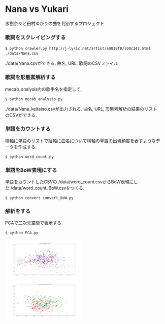 # Nana vs Yukari
水樹奈々と田村ゆかりの曲を判別するプロジェクト


### 歌詞をスクレイピングする
```shell
$ python crawler.py http://j-lyric.net/artist/a0018f8/l00c342.html ./data/Nana.csv
```
./data/Nana.csvができる. 
曲名, URL, 歌詞のCSVファイル

### 歌詞を形態素解析する
mecab_analysis内の歌手名を指定して, 
```shell
$ python mecab_analysis.py 
```
./data/Nana_keitaiso.csvが出力される.
曲名,  URL, 形態素解析の結果のリスト のCSVができる.


### 単語をカウントする
横軸に単語のリストで縦軸に曲名について横軸の単語の出現頻度を表すようなデータを作成する.
```shell
$ python word_count.py
```

### 単語をBoW表現にする
単語をカウントしたCSVの./data/word_count.csvからBoW表現にした./data/word_count_BoW.csvをつくる.
```shell
$ python convert convert_BoW.py
```

### 解析をする
PCAで二次元空間で表示する.
```shell
$ python PCA.py
```

<img src="img/Nana-vs-Yukari.png" width=50%>
<img src="img/Saburou-vs-Yukari.png" width=50%>
